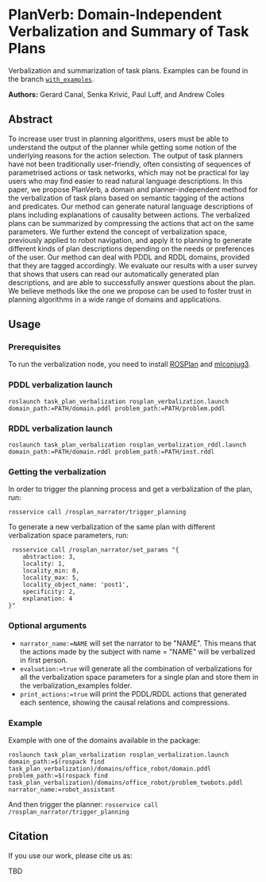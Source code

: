 # PlanVerb: Domain-Independent Verbalization and Summary of Task Plans
Verbalization and summarization of task plans. Examples can be found in the branch [`with_examples`](https://github.com/gerardcanal/task_plan_verbalization/tree/with_examples). 

**Authors:** Gerard Canal, Senka Krivić, Paul Luff, and Andrew Coles

## Abstract
To increase user trust in planning algorithms, users must be able to understand the output of the planner while getting some notion of the underlying reasons for the action selection. The output of task planners have not been traditionally user-friendly, often consisting of sequences of parametrised actions or task networks, which may not be practical for lay users who may find easier to read natural language descriptions. In this paper, we propose PlanVerb, a domain and planner-independent method for the verbalization of task plans based on semantic tagging of the actions and predicates. Our method can generate natural language descriptions of plans including explanations of causality between actions. The verbalized plans can be summarized by compressing the actions that act on the same parameters. We further extend the concept of verbalization space, previously applied to robot navigation, and apply it to planning to generate different kinds of plan descriptions depending on the needs or preferences of the user. Our method can deal with PDDL and RDDL domains, provided that they are tagged accordingly. We evaluate our results with a user survey that shows that users can read our automatically generated plan descriptions, and are able to successfully answer questions about the plan. We believe methods like the one we propose can be used to foster trust in planning algorithms in a wide range of domains and applications.


## Usage
### Prerequisites
To run the verbalization node, you need to install [ROSPlan](https://github.com/KCL-Planning/ROSPlan#installation) and [mlconjug3](https://github.com/SekouDiaoNlp/mlconjug3/blob/master/INSTALL.rst).

### PDDL verbalization launch
```
roslaunch task_plan_verbalization rosplan_verbalization.launch domain_path:=PATH/domain.pddl problem_path:=PATH/problem.pddl
```

### RDDL verbalization launch
```
roslaunch task_plan_verbalization rosplan_verbalization_rddl.launch domain_path:=PATH/domain.rddl problem_path:=PATH/inst.rddl
```

### Getting the verbalization
In order to trigger the planning process and get a verbalization of the plan, run:
```
rosservice call /rosplan_narrator/trigger_planning
```

To generate a new verbalization of the same plan with different verbalization space parameters, run:
```
 rosservice call /rosplan_narrator/set_params "{
    abstraction: 3, 
    locality: 1, 
    locality_min: 0, 
    locality_max: 5, 
    locality_object_name: 'post1',
    specificity: 2, 
    explanation: 4
}"
```

### Optional arguments
 - `narrator_name:=NAME` will set the narrator to be "NAME". This means that the actions made by the subject with name = "NAME" will be verbalized in first person.
 - `evaluation:=true` will generate all the combination of verbalizations for all the verbalization space parameters for a single plan and store them in the verbalization_examples folder.
 - `print_actions:=true` will print the PDDL/RDDL actions that generated each sentence, showing the causal relations and compressions.
 
### Example
Example with one of the domains available in the package:
```
roslaunch task_plan_verbalization rosplan_verbalization.launch domain_path:=$(rospack find task_plan_verbalization)/domains/office_robot/domain.pddl problem_path:=$(rospack find task_plan_verbalization)/domains/office_robot/problem_twobots.pddl narrator_name:=robot_assistant
```

And then trigger the planner:
`rosservice call /rosplan_narrator/trigger_planning`

## Citation
If you use our work, please cite us as:

TBD
